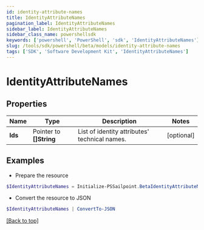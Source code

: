 ```yaml
---
id: identity-attribute-names
title: IdentityAttributeNames
pagination_label: IdentityAttributeNames
sidebar_label: IdentityAttributeNames
sidebar_class_name: powershellsdk
keywords: ['powershell', 'PowerShell', 'sdk', 'IdentityAttributeNames'] 
slug: /tools/sdk/powershell/beta/models/identity-attribute-names
tags: ['SDK', 'Software Development Kit', 'IdentityAttributeNames']
---
```



# IdentityAttributeNames

## Properties

Name | Type | Description | Notes
------------ | ------------- | ------------- | -------------
**Ids** |  Pointer to **[]String** | List of identity attributes' technical names. | [optional] 

## Examples

- Prepare the resource
```powershell
$IdentityAttributeNames = Initialize-PSSailpoint.BetaIdentityAttributeNames  -Ids [name, displayName]
```

- Convert the resource to JSON
```powershell
$IdentityAttributeNames | ConvertTo-JSON
```


[[Back to top]](#) 


